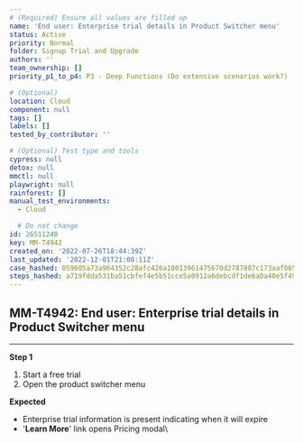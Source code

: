 ```yaml
---
# (Required) Ensure all values are filled up
name: 'End user: Enterprise trial details in Product Switcher menu'
status: Active
priority: Normal
folder: Signup Trial and Upgrade
authors: ''
team_ownership: []
priority_p1_to_p4: P3 - Deep Functions (Do extensive scenarios work?)

# (Optional)
location: Cloud
component: null
tags: []
labels: []
tested_by_contributor: ''

# (Optional) Test type and tools
cypress: null
detox: null
mmctl: null
playwright: null
rainforest: []
manual_test_environments:
  - Cloud

  # Do not change
id: 26511248
key: MM-T4942
created_on: '2022-07-26T18:44:39Z'
last_updated: '2022-12-01T21:08:11Z'
case_hashed: 059605a73a964352c28afc426a18013961475670d2787807c173aaf0651386aebe11a848db8ce05891be4cce84b6f65c
steps_hashed: a719fdda531ba51cbfef4e5b51cce5a0912a6debcdf1de6a0a40e5f4920fb7ec7bff7fce437e1c1e1a8254c98bdfe588
---
```


<!-- (Auto-generated) Based on frontmatter's "key" and "name" -->

## MM-T4942: End user: Enterprise trial details in Product Switcher menu

---

**Step 1**

1. Start a free trial
2. Open the product switcher menu

**Expected**

- Enterprise trial information is present indicating when it will expire
- '**Learn More**' link opens Pricing modal\\
